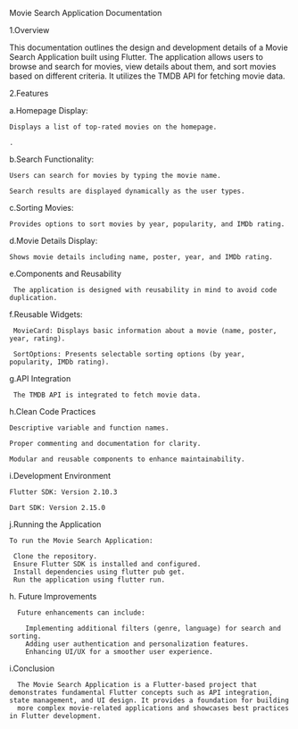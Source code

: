 Movie Search Application Documentation


1.Overview

This documentation outlines the design and development details of a Movie Search Application built using Flutter. The application allows users to browse and search for movies, view details about them, and sort movies based on different criteria. It utilizes the TMDB API for fetching movie data.

 2.Features

  a.Homepage Display:

    Displays a list of top-rated movies on the homepage.

    .

  b.Search Functionality:

    Users can search for movies by typing the movie name.

    Search results are displayed dynamically as the user types.

  c.Sorting Movies:

    Provides options to sort movies by year, popularity, and IMDb rating.

  d.Movie Details Display:

    Shows movie details including name, poster, year, and IMDb rating.

  e.Components and Reusability
  
     The application is designed with reusability in mind to avoid code duplication.

   f.Reusable Widgets:
   
     MovieCard: Displays basic information about a movie (name, poster, year, rating).
     
     SortOptions: Presents selectable sorting options (by year, popularity, IMDb rating).

   g.API Integration
    
     The TMDB API is integrated to fetch movie data. 

   h.Clean Code Practices
   
    Descriptive variable and function names.
     
    Proper commenting and documentation for clarity.
    
    Modular and reusable components to enhance maintainability.

   i.Development Environment
   
    Flutter SDK: Version 2.10.3
    
    Dart SDK: Version 2.15.0

   j.Running the Application
     
    To run the Movie Search Application:

     Clone the repository. 
     Ensure Flutter SDK is installed and configured.
     Install dependencies using flutter pub get.
     Run the application using flutter run.

  h. Future Improvements
  
      Future enhancements can include:

        Implementing additional filters (genre, language) for search and sorting.
        Adding user authentication and personalization features.
        Enhancing UI/UX for a smoother user experience.

        
   i.Conclusion
   
      The Movie Search Application is a Flutter-based project that demonstrates fundamental Flutter concepts such as API integration, state management, and UI design. It provides a foundation for building 
      more complex movie-related applications and showcases best practices in Flutter development.
